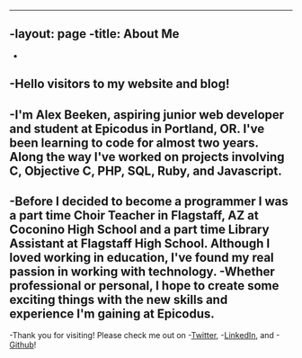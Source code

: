 ----
-layout: page
-title: About Me
----
-
-Hello visitors to my website and blog!
-
-I'm Alex Beeken, aspiring junior web developer and student at Epicodus in Portland, OR. I've been learning to code for almost two years. Along the way I've worked on projects involving C, Objective C, PHP, SQL, Ruby, and Javascript.
-
-Before I decided to become a programmer I was a part time Choir Teacher in Flagstaff, AZ at Coconino High School and a part time Library Assistant at Flagstaff High School. Although I loved working in education, I've found my real passion in working with technology.
-Whether professional or personal, I hope to create some exciting things with the new skills and experience I'm gaining at Epicodus.
-
-Thank you for visiting! Please check me out on
-<a href="https://www.twitter.com/beekenalex">Twitter</a>,
-<a href="https://www.linkedin.com/in/alexbeeken">LinkedIn</a>, and
-<a href="https://github.com/alexbeeken">Github</a>!
